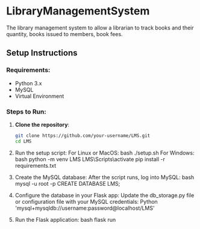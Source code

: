 # LibraryManagementSystem
The library management system to allow a librarian to track books and their quantity, books issued to members, book fees.

## Setup Instructions

### Requirements:
- Python 3.x
- MySQL
- Virtual Environment

### Steps to Run:

1. **Clone the repository**:
   ```bash
   git clone https://github.com/your-username/LMS.git
   cd LMS

2. Run the setup script: 
For Linux or MacOS:
	bash
	./setup.sh
For Windows:
	bash
	python -m venv LMS
	LMS\Scripts\activate
	pip install -r requirements.txt

3. Create the MySQL database: After the script runs, log into MySQL:
	bash
	mysql -u root -p
	CREATE DATABASE LMS;

4. Configure the database in your Flask app: Update the db_storage.py file or configuration file with your MySQL credentials:
	Python
	'mysql+mysqldb://username:password@localhost/LMS'

5. Run the Flask application:
	bash
	flask run